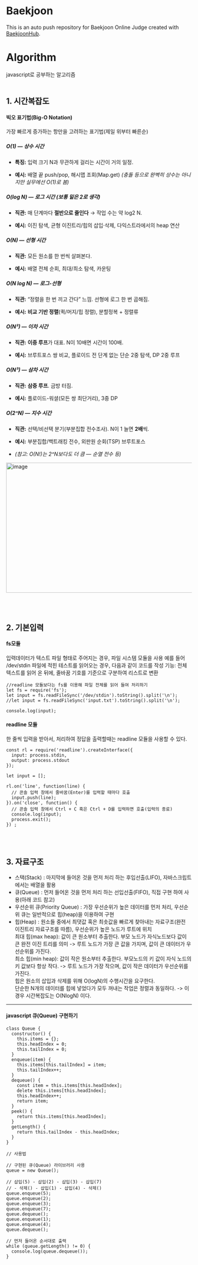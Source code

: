 # Baekjoon
This is an auto push repository for Baekjoon Online Judge created with [BaekjoonHub](https://github.com/BaekjoonHub/BaekjoonHub).

# Algorithm

javascript로 공부하는 알고리즘
<br><br>

## 1. 시간복잡도

#### 빅오 표기법(Big-O Notation)

가장 빠르게 증가하는 항만을 고려하는 표기법(제일 위부터 빠른순)

##### **O(1) — 상수 시간**

- **특징:** 입력 크기 N과 무관하게 걸리는 시간이 거의 일정.
    
- **예시:** 배열 끝 push/pop, 해시맵 조회(Map.get) _(충돌 등으로 완벽히 상수는 아니지만 실무에선 O(1)로 봄)_
    
##### **O(log N) — 로그 시간 (보통 밑은 2로 생각)**

- **직관:** 매 단계마다 **절반으로 줄인다** → 작업 수는 약 log2 N.
    
- **예시:** 이진 탐색, 균형 이진트리/힙의 삽입·삭제, 다익스트라에서의 heap 연산
    
##### **O(N) — 선형 시간**

- **직관:** 모든 원소를 한 번씩 살펴본다.
    
- **예시:** 배열 전체 순회, 최대/최소 탐색, 카운팅
    
##### **O(N log N) — 로그-선형**

- **직관:** “정렬을 한 번 끼고 간다” 느낌. 선형에 로그 한 번 곱해짐.
    
- **예시:** **비교 기반 정렬**(퀵/머지/힙 정렬), 분할정복 + 정렬류
    
##### **O(N²) — 이차 시간**

- **직관:** **이중 루프**가 대표. N이 10배면 시간이 100배.
    
- **예시:** 브루트포스 쌍 비교, 플로이드 전 단계 없는 단순 2중 탐색, DP 2중 루프
    
##### **O(N³) — 삼차 시간**

- **직관:** **삼중 루프**. 금방 터짐.
    
- **예시:** 플로이드-워셜(모든 쌍 최단거리), 3중 DP
    
##### **O(2^N) — 지수 시간**

- **직관:** 선택/비선택 분기(부분집합 전수조사). N이 1 늘면 **2배**씩.
    
- **예시:** 부분집합/백트래킹 전수, 외판원 순회(TSP) 브루트포스
    
- _(참고: O(N!)는 2^N보다도 더 큼 — 순열 전수 등)_

<img width="992" height="352" alt="image" src="https://github.com/user-attachments/assets/d4d6ee9d-dbe6-4856-89b8-7b25a10e0d82" />

<br><br>

## 2. 기본입력

#### fs모듈

입력데이터가 텍스트 파일 형태로 주어지는 경우, 파일 시스템 모듈을 사용
예를 들어 /dev/stdin 파일에 적힌 테스트를 읽어오는 경우, 다음과 같이 코드를 작성
기능: 전체 텍스트를 읽어 온 뒤에, 줄바꿈 기호를 기준으로 구분하여 리스트로 변환

```
//readline 모듈보다는 fs를 이용해 파일 전체를 읽어 들여 처리하기
let fs = require('fs');
let input = fs.readFileSync('/dev/stdin').toString().split('\n');
//let input = fs.readFileSync('input.txt').toString().split('\n');

console.log(input);

```

#### readline 모듈

한 줄씩 입력을 받아서, 처리하여 정답을 출력할때는 readline 모듈을 사용할 수 있다.

```
const rl = require('readline').createInterface({
  input: process.stdin,
  output: process.stdout
});

let input = [];

rl.on('line', function(line) {
  // 콘솔 입력 창에서 줄바꿈(Enter)를 입력할 때마다 호출
  input.push(line);
}).on('close', function() {
  // 콘솔 입력 창에서 Ctrl + C 혹은 Ctrl + D를 입력하면 호출(입력의 종료)
  console.log(input);
  process.exit();
}) ;

```

<br><br>

## 3. 자료구조

- 스택(Stack) : 마지막에 들어온 것을 먼저 처리 하는 후입선출(LIFO), 자바스크립트에서는 배열을 활용
  <br>
- 큐(Queue) : 먼저 들어온 것을 먼저 처리 하는 선입선출(FIFO), 직접 구현 하여 사용(아래 코드 참고)
  <br>
- 우선순위 큐(Priority Queue) : 가장 우선순위가 높은 데이터를 먼저 처리, 우선순위 큐는 일반적으로 힙(heap)을 이용하여 구현
  <br>
- 힙(Heap) : 원소들 중에서 최댓값 혹은 최솟값을 빠르게 찾아내는 자료구조(완전 이진트리 자료구조를 따름), 우선순위가 높은 노드가 루트에 위치
  <br>
  최대 힙(max heap): 값이 큰 원소부터 추출한다.
  부모 노드가 자식노드보다 값이 큰 완전 이진 트리를 의미 -> 루트 노드가 가장 큰 값을 가지며, 값이 큰 데이터가 우선순위를 가진다.
  <br>
  최소 힙(min heap): 값이 작은 원소부터 추출한다.
  부모노드의 키 값이 자식 노드의 키 값보다 항상 작다. -> 루트 노드가 가장 작으며, 값이 작은 데이터가 우선순위를 가진다.
  <br>
  힙은 원소의 삽입과 삭제를 위해 O(logN)의 수행시간을 요구한다.
  <br>
  단순한 N개의 데이터를 힙에 넣었다가 모두 꺼내는 작업은 정렬과 동일하다. -> 이 경우 시간복잡도는 O(NlogN) 이다.

---

#### javascript 큐(Queue) 구현하기

```
class Queue {
  constructor() {
    this.items = {};
    this.headIndex = 0;
    this.tailIndex = 0;
  }
  enqueue(item) {
    this.items[this.tailIndex] = item;
    this.tailIndex++;
  }
  dequeue() {
    const item = this.items[this.headIndex];
    delete this.items[this.headIndex];
    this.headIndex++;
    return item;
  }
  peek() {
    return this.items[this.headIndex];
  }
  getLength() {
    return this.tailIndex - this.headIndex;
  }
}

// 사용법

// 구현된 큐(Queue) 라이브러리 사용
queue = new Queue();

// 삽입(5) - 삽입(2) - 삽입(3) - 삽입(7)
// - 삭제() - 삽입(1) - 삽입(4) - 삭제()
queue.enqueue(5);
queue.enqueue(2);
queue.enqueue(3);
queue.enqueue(7);
queue.dequeue();
queue.enqueue(1);
queue.enqueue(4);
queue.dequeue();

// 먼저 들어온 순서대로 출력
while (queue.getLength() != 0) {
  console.log(queue.dequeue());
}

```
